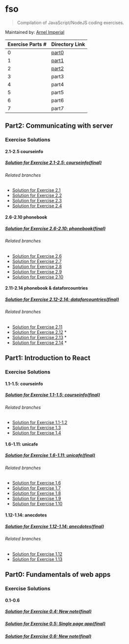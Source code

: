 # fso
> Compilation of JavaScript/NodeJS coding exercises.

Maintained by: [Arnel Imperial](https://github.com/aiotrope)

| Exercise Parts #| Directory Link |
|-----------------|----------------|
| 0               | [part0](https://github.com/aiotrope/fso/tree/main/part0)|
| 1               | [part1](https://github.com/aiotrope/fso/tree/main/part1)|
| 2               | [part2](https://github.com/aiotrope/fso/tree/main/part2)|
| 3               | part3          |
| 4               | part4          |
| 5               | part5          |
| 6               | part6          |
| 7               | part7          |


## Part2: Communicating with server

### Exercise Solutions

#### 2.1-2.5 courseinfo

##### [Solution for Exercise 2.1-2.5: courseinfo(final)](https://github.com/aiotrope/fso/tree/main/part2/courseinfo)

###### Related branches

- [Solution for Exercise 2.1](https://github.com/aiotrope/fso/tree/part2/2.1/part2/courseinfo)
- [Solution for Exercise 2.2](https://github.com/aiotrope/fso/tree/part2/2.2/part2/courseinfo)
- [Solution for Exercise 2.3](https://github.com/aiotrope/fso/tree/part2/2.3/part2/courseinfo)
- [Solution for Exercise 2.4](https://github.com/aiotrope/fso/tree/part2/2.4/part2/courseinfo)

#### 2.6-2.10 phonebook

##### [Solution for Exercise 2.6-2.10: phonebook(final)](https://github.com/aiotrope/fso/tree/part2/2.10/part2/phonebook)

###### Related branches

- [Solution for Exercise 2.6](https://github.com/aiotrope/fso/tree/part2/2.6/part2/phonebook)
- [Solution for Exercise 2.7](https://github.com/aiotrope/fso/tree/part2/2.7/part2/phonebook)
- [Solution for Exercise 2.8](https://github.com/aiotrope/fso/tree/part2/2.8/part2/phonebook)
- [Solution for Exercise 2.9](https://github.com/aiotrope/fso/tree/part2/2.9/part2/phonebook)
- [Solution for Exercise 2.10](https://github.com/aiotrope/fso/tree/part2/2.10/part2/phonebook)

#### 2.11-2.14 phonebook & dataforcountries

##### [Solution for Exercise 2.12-2.14: dataforcountries(final)](https://github.com/aiotrope/fso/tree/main/part2/dataforcountries)

###### Related branches

- [Solution for Exercise 2.11](https://github.com/aiotrope/fso/tree/part2/2.11/part2/phonebook)
- [Solution for Exercise 2.12](https://github.com/aiotrope/fso/tree/part2/2.12/part2/dataforcountries) *
- [Solution for Exercise 2.13](https://github.com/aiotrope/fso/tree/part2/2.13/part2/dataforcountries) *
- [Solution for Exercise 2.14](https://github.com/aiotrope/fso/tree/part2/2.14/part2/dataforcountries) *

## Part1: Introduction to React

### Exercise Solutions

#### 1.1-1.5: courseinfo

##### [Solution for Exercise 1.1-1.5: courseinfo(final)](https://github.com/aiotrope/fso/tree/main/part1/courseinfo)

###### Related branches

- [Solution for Exercise 1.1-1.2](https://github.com/aiotrope/fso/tree/part1/courseinfo/part1/courseinfo)
- [Solution for Exercise 1.3](https://github.com/aiotrope/fso/tree/part1/courseinfoWithObjects/part1/courseinfo)
- [Solution for Exercise 1.4](https://github.com/aiotrope/fso/tree/part1/courseinfoWithArray/part1/courseinfo)

#### 1.6-1.11: unicafe

##### [Solution for Exercise 1.6-1.11: unicafe(final)](https://github.com/aiotrope/fso/tree/main/part1/unicafe)

###### Related branches

- [Solution for Exercise 1.6](https://github.com/aiotrope/fso/tree/part1/1.6/part1/unicafe)
- [Solution for Exercise 1.7](https://github.com/aiotrope/fso/tree/part1/1.7/part1/unicafe)
- [Solution for Exercise 1.8](https://github.com/aiotrope/fso/tree/part1/1.8/part1/unicafe)
- [Solution for Exercise 1.9](https://github.com/aiotrope/fso/tree/part1/1.9/part1/unicafe)
- [Solution for Exercise 1.10](https://github.com/aiotrope/fso/tree/part1/1.10/part1/unicafe)

#### 1.12-1.14: anecdotes

##### [Solution for Exercise 1.12-1.14: anecdotes(final)](https://github.com/aiotrope/fso/tree/main/part1/anecdotes)

###### Related branches

- [Solution for Exercise 1.12](https://github.com/aiotrope/fso/tree/part1/1.12/part1/anecdotes)
- [Solution for Exercise 1.13](https://github.com/aiotrope/fso/tree/part1/1.13/part1/anecdotes)

## Part0: Fundamentals of web apps

### Exercise Solutions

#### 0.1-0.6

##### [Solution for Exercise 0.4: New note(final)](https://github.com/aiotrope/fso/tree/main/part0)

##### [Solution for Exercise 0.5: Single page app(final)](https://github.com/aiotrope/fso/tree/main/part0)

##### [Solution for Exercise 0.6: New note(final)](https://github.com/aiotrope/fso/tree/main/part0)

